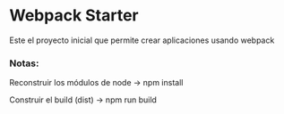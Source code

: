 # Webpack Starter

Este el proyecto inicial que permite crear aplicaciones usando webpack

### Notas:
Reconstruir los módulos de node -> npm install

Construir el build (dist) -> npm run build
